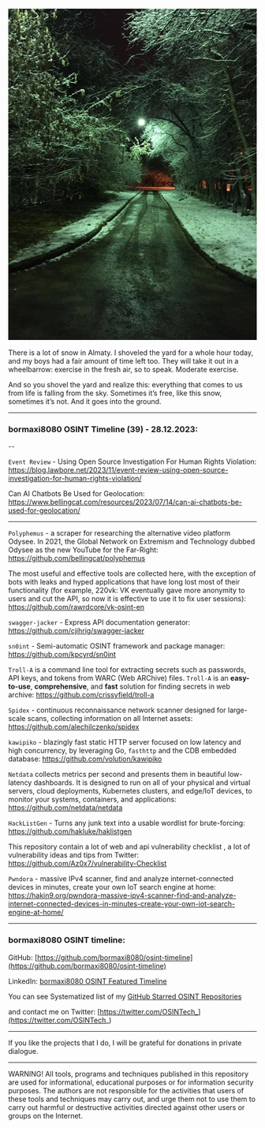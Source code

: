 ![alt text](img/39.jpg)

There is a lot of snow in Almaty. I shoveled the yard for a whole hour today, and my boys had a fair amount of time left too. They will take it out in a wheelbarrow: exercise in the fresh air, so to speak. Moderate exercise.
  
And so you shovel the yard and realize this: everything that comes to us from life is falling from the sky. Sometimes it’s free, like this snow, sometimes it’s not. And it goes into the ground.

----
### bormaxi8080 OSINT Timeline (39) - 28.12.2023:

--

```Event Review``` - Using Open Source Investigation For Human Rights Violation: https://blog.lawbore.net/2023/11/event-review-using-open-source-investigation-for-human-rights-violation/

Can AI Chatbots Be Used for Geolocation: https://www.bellingcat.com/resources/2023/07/14/can-ai-chatbots-be-used-for-geolocation/

----

```Polyphemus``` - a scraper for researching the alternative video platform Odysee. In 2021, the Global Network on Extremism and Technology dubbed Odysee as the new YouTube for the Far-Right: https://github.com/bellingcat/polyphemus

The most useful and effective tools are collected here, with the exception of bots with leaks and hyped applications that have long lost most of their functionality (for example, 220vk: VK eventually gave more anonymity to users and cut the API, so now it is effective to use it to fix user sessions): https://github.com/rawrdcore/vk-osint-en

```swagger-jacker``` - Express API documentation generator: https://github.com/cjihrig/swagger-jacker

```sn0int``` - Semi-automatic OSINT framework and package manager: https://github.com/kpcyrd/sn0int

```Troll-A``` is a command line tool for extracting secrets such as passwords, API keys, and tokens from WARC (Web ARChive) files. `Troll-A` is an **easy-to-use**, **comprehensive**, and **fast** solution for finding secrets in web archive: https://github.com/crissyfield/troll-a

```Spidex``` - continuous reconnaissance network scanner designed for large-scale scans, collecting information on all Internet assets: https://github.com/alechilczenko/spidex

```kawipiko``` - blazingly fast static HTTP server focused on low latency and high concurrency, by leveraging Go, `fasthttp` and the CDB embedded database: https://github.com/volution/kawipiko

```Netdata``` collects metrics per second and presents them in beautiful low-latency dashboards. It is designed to run on all of your physical and virtual servers, cloud deployments, Kubernetes clusters, and edge/IoT devices, to monitor your systems, containers, and applications: https://github.com/netdata/netdata

```HackListGen``` - Turns any junk text into a usable wordlist for brute-forcing: https://github.com/hakluke/haklistgen

This repository contain a lot of web and api vulnerability checklist , a lot of vulnerability ideas and tips from Twitter: https://github.com/Az0x7/vulnerability-Checklist

```Pwndora``` - massive IPv4 scanner, find and analyze internet-connected devices in minutes, create your own IoT search engine at home: https://hakin9.org/pwndora-massive-ipv4-scanner-find-and-analyze-internet-connected-devices-in-minutes-create-your-own-iot-search-engine-at-home/

----
### bormaxi8080 OSINT timeline:

GitHub: [https://github.com/bormaxi8080/osint-timeline](https://github.com/bormaxi8080/osint-timeline)

LinkedIn: [bormaxi8080 OSINT Featured Timeline](https://www.linkedin.com/in/osintech/details/featured/)

You can see Systematized list of my [GitHub Starred OSINT Repositories](https://github.com/bormaxi8080/osint-repos-list)

and contact me on Twitter: [https://twitter.com/OSINTech_](https://twitter.com/OSINTech_)

----

If you like the projects that I do, I will be grateful for donations in private dialogue.

----

WARNING! All tools, programs and techniques published in this repository are used for informational, educational purposes or for information security purposes. The authors are not responsible for the activities that users of these tools and techniques may carry out, and urge them not to use them to carry out harmful or destructive activities directed against other users or groups on the Internet.